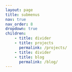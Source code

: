 ```yaml
---
layout: page
title: submenus
nav: true
nav_order: 8
dropdown: true
children:
    - title: divider
    - title: projects
      permalink: /projects/
    - title: divider
    - title: blog
      permalink: /blog/
---
```

